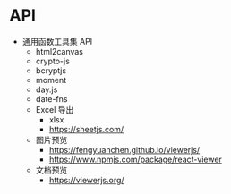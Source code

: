 # API

- 通用函数工具集 API
  - html2canvas
  - crypto-js
  - bcryptjs
  - moment
  - day.js
  - date-fns
  - Excel 导出
    - xlsx
    - https://sheetjs.com/
  - 图片预览
    - https://fengyuanchen.github.io/viewerjs/
    - https://www.npmjs.com/package/react-viewer
  - 文档预览
    - https://viewerjs.org/